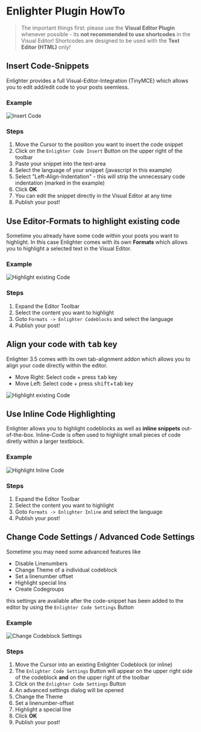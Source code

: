 Enlighter Plugin HowTo
=====================================

> The important things first: please use the **Visual Editor Plugin** whenever possible - its **not recommended to use shortcodes** in the Visual Editor!
> Shortcodes are designed to be used with the **Text Editor (HTML)** only!


Insert Code-Snippets
-----------------------------------------

Enlighter provides a full Visual-Editor-Integration (TinyMCE) which allows you to edit add/edit code to your posts seemless.

### Example ###

![Insert Code](assets/enlighter_codeinsert.gif)

### Steps ###

1. Move the Cursor to the position you want to insert the code snippet
2. Click on the `Enlighter Code Insert` Button on the upper right of the toolbar
3. Paste your snippet into the text-area
4. Select the language of your snippet (javascript in this example)
5. Select "Left-Align-Indentation" - this will strip the unnecessary code indentation (marked in the example)
6. Click **OK**
7. You can edit the snippet directly in the Visual Editor at any time
8. Publish your post!

Use Editor-Formats to highlight existing code
------------------------------------------------------

Sometime you already have some code within your posts you want to highlight. In this case Enlighter comes with its own **Formats** which allows you to highlight a selected text in the Visual Editor.

### Example ###

![Highlight existing Code](assets/enlighter_editorformats.gif)

### Steps ###

1. Expand the Editor Toolbar
2. Select the content you want to highlight
3. Goto `Formats -> Enlighter Codeblocks` and select the language
4. Publish your post!


Align your code with <kbd>tab</kbd> key
------------------------------------------------------

Enlighter 3.5 comes with its own tab-alignment addon which allows you to align your code directly within the editor.

* Move Right: Select code + press <kbd>tab</kbd> key
* Move Left: Select code + press <kbd>shift</kbd>+<kbd>tab</kbd> key

![Highlight existing Code](assets/enlighter_tabindent.gif)


Use Inline Code Highlighting
------------------------------------------------------

Enlighter allows you to highlight codeblocks as well as **inline snippets** out-of-the-box. Inline-Code is often used to highlight small pieces of code diretly within a larger textblock.

### Example ###

![Highlight Inline Code](assets/enlighter_inline.gif)

### Steps ###

1. Expand the Editor Toolbar
2. Select the content you want to highlight
3. Goto `Formats -> Enlighter Inline` and select the language
4. Publish your post!


Change Code Settings / Advanced Code Settings
------------------------------------------------------

Sometime you may need some advanced features like

* Disable Linenumbers
* Change Theme of a individual codeblock
* Set a linenumber offset
* Highlight special lins
* Create Codegroups

this settings are available after the code-snippet has been added to the editor by using the `Enlighter Code Settings` Button

### Example ###

![Change Codeblock Settings](assets/enlighter_codeblock_settings.gif)

### Steps ###

1. Move the Cursor into an existing Enlighter Codeblock (or inline)
2. The `Enlighter Code Settings` Button will appear on the upper right side of the codeblock **and** on the upper right of the toolbar
3. Click on the `Enlighter Code Settings` Button
4. An advanced settings dialog will be opened
5. Change the Theme
6. Set a linenumber-offset
7. Highlight a special line
8. Click **OK**
9. Publish your post!